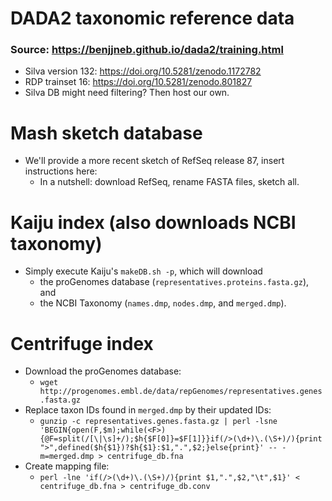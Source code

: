 # DADA2 taxonomic reference data

### Source: https://benjjneb.github.io/dada2/training.html

- Silva version 132: https://doi.org/10.5281/zenodo.1172782
- RDP trainset 16: https://doi.org/10.5281/zenodo.801827
- Silva DB might need filtering? Then host our own.

#  Mash sketch database

- We'll provide a more recent sketch of RefSeq release 87, insert instructions here:
  - In a nutshell: download RefSeq, rename FASTA files, sketch all.

# Kaiju index (also downloads NCBI taxonomy)

- Simply execute Kaiju's ``makeDB.sh -p``, which will download
  - the proGenomes database (``representatives.proteins.fasta.gz``), and
  - the NCBI Taxonomy (``names.dmp``, ``nodes.dmp``, and ``merged.dmp``).

# Centrifuge index

- Download the proGenomes database:
  - ``wget http://progenomes.embl.de/data/repGenomes/representatives.genes.fasta.gz``
- Replace taxon IDs found in ``merged.dmp`` by their updated IDs:
  - ``gunzip -c representatives.genes.fasta.gz | perl -lsne 'BEGIN{open(F,$m);while(<F>){@F=split(/[\|\s]+/);$h{$F[0]}=$F[1]}}if(/>(\d+)\.(\S+)/){print ">",defined($h{$1})?$h{$1}:$1,".",$2;}else{print}' -- -m=merged.dmp > centrifuge_db.fna``
- Create mapping file:
  - ``perl -lne 'if(/>(\d+)\.(\S+)/){print $1,".",$2,"\t",$1}' < centrifuge_db.fna > centrifuge_db.conv``
